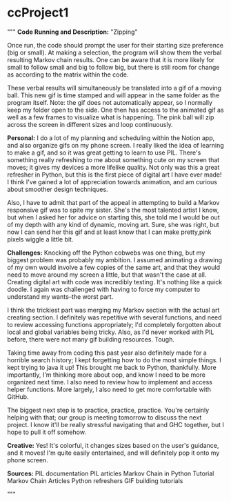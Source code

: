 # ccProject1

"""
**Code Running and Description:**
"Zipping"

Once run, the code should prompt the user for their starting size preference (big or small). 
At making a selection, the program will show them the verbal resulting Markov chain results. 
One can be aware that it is more likely for small to follow small and big to follow big, 
but there is still room for change as according to the matrix within the code. 

These verbal results will simultaneously be translated into a gif of a moving ball. 
This new gif is time stamped and will appear in the same folder as the program itself.
Note: the gif does not automatically appear, so I normally keep my folder open to the side. 
One then has access to the animated gif as well as a few frames to visualize what is happening.
The pink ball will zip across the screen in different sizes and loop continuously. 

**Personal:**
I do a lot of my planning and scheduling within the Notion app, and also organize gifs on my phone screen. 
I really liked the idea of learning to make a gif, and so it was great getting to learn to use PIL.
There's something really refreshing to me about something cute on my screen that moves; 
it gives my devices a more lifelike quality. 
Not only was this a great refresher in Python, but this is the first piece of digital art I have ever made!
I think I've gained a lot of appreciation towards animation, and am curious about smoother design techniques.

Also, I have to admit that part of the appeal in attempting to build a Markov responsive gif was to spite my sister.
She's the most talented artist I know, but when I asked her for advice on starting this, 
she told me I would be out of my depth with any kind of dynamic, moving art. 
Sure, she was right, but now I can send her this gif and at least know that I can make pretty,pink pixels wiggle a little bit. 

**Challenges:**
Knocking off the Python cobwebs was one thing, but my biggest problem was probably my ambition. 
I assumed animating a drawing of my own would involve a few copies of the same art, 
and that they would need to move around my screen a little, but that wasn't the case at all. 
Creating digital art with code was incredibly testing. It's nothing like a quick doodle. 
I again was challenged with having to force my computer to understand my wants–the worst part.

I think the trickiest part was merging my Markov section with the actual art creating section. 
I definitely was repetitive with several functions, and need to review accessing functions appropriately;
I'd completely forgotten about local and global variables being tricky. Also, as I'd never
worked with PIL before, there were not many gif building resources. Tough. 

Taking time away from coding this past year also definitely made for a horrible search history;
I kept forgetting how to do the most simple things. I kept trying to java it up!
This brought me back to Python, thankfully. More importantly, I'm thinking more about oop,
and know I need to be more organized next time. I also need to review how to implement and access
helper functions. More largely, I also need to get more comfortable with GitHub. 

The biggest next step is to practice, practice, practice. You're certainly helping with that;
our group is meeting tomorrow to discuss the next project. I know it'll be really stressful
navigating that and GHC together, but I hope to pull it off somehow. 

**Creative:**
Yes! It's colorful, it changes sizes based on the user's guidance, and it moves!
I'm quite easily entertained, and will definitely pop it onto my phone screen. 

**Sources:**
PIL documentation
PIL articles
Markov Chain in Python Tutorial
Markov Chain Articles
Python refreshers
GIF building tutorials


"""
